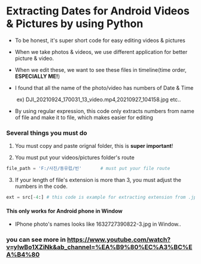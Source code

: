 # Extracting Dates for Android Videos & Pictures by using Python

- To be honest, it's super short code for easy editing videos & pictures

- When we take photos & videos, we use different application for better picture & video.

- When we edit these, we want to see these files in timeline(time order, **ESPECIALLY ME!**)



- I found that all the name of the photo/video has numbers of Date & Time

  ​	ex) DJI_20210924_170031_13_video.mp4,20210927_104158.jpg  etc..

- By using regular expression, this code only extracts numbers from name of file and make it to file, which makes easier for editing 

### Several things you must do

1. You must copy and paste orignal folder, this is **super important**!

2. You must put your videos/pictures folder's route

~~~python
file_path = 'F:/사진/동유럽/빈'       # must put your file route
~~~

3. If your length of file's extension is more than 3, you must adjust the numbers in the code. 

~~~ python
ext = src[-4:] # this code is example for extracting extension from .jpg, .mp4
~~~

#### This only works for Android phone in Window

- IPhone photo's names looks like 1632727390822-3.jpg in Window..

### you can see more in https://www.youtube.com/watch?v=ylwBo1XZiNk&ab_channel=%EA%B9%80%EC%A3%BC%EA%B4%80

